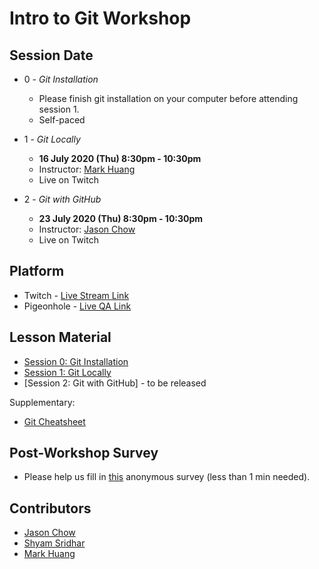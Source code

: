 # Intro to Git Workshop


## Session Date

- 0 - *Git Installation*
    - Please finish git installation on your computer before attending session 1.
    - Self-paced


- 1 - *Git Locally*
    - **16 July 2020 (Thu) 8:30pm - 10:30pm**
    - Instructor: [Mark Huang](https://github.com/MarkHershey)
    - Live on Twitch


- 2 - *Git with GitHub*
    - **23 July 2020 (Thu) 8:30pm - 10:30pm**
    - Instructor: [Jason Chow](https://github.com/slimechips)
    - Live on Twitch

## Platform

- Twitch - [Live Stream Link](https://www.twitch.tv/3dcdsc)
- Pigeonhole - [Live QA Link](https://pigeonhole.at/N36UUA)

## Lesson Material

- [Session 0: Git Installation](0_Install_Git.md)
- [Session 1: Git Locally](1_Git_Locally.md)
- [Session 2: Git with GitHub] - to be released

Supplementary:
- [Git Cheatsheet](Atlassian-Git-Cheatsheet.pdf)


## Post-Workshop Survey

- Please help us fill in [this](https://forms.gle/Z8xGZm21hovXLAwHA) anonymous survey (less than 1 min needed).

## Contributors

- [Jason Chow](https://github.com/slimechips)
- [Shyam Sridhar](https://github.com/SHSR2001)
- [Mark Huang](https://github.com/MarkHershey)
